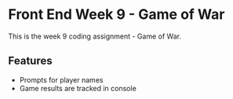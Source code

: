 # Front End Week 9 - Game of War

This is the week 9 coding assignment - Game of War.


## Features

- Prompts for player names
- Game results are tracked in console

